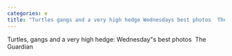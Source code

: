 ```yaml
---
categories: e
title: "Turtles gangs and a very high hedge Wednesdays best photos  The Guardian"
---
```

Turtles, gangs and a very high hedge: Wednesday"s best photos&nbsp;&nbsp;The Guardian